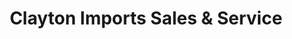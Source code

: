 ---
title: "Clayton Imports Sales & Service"
url: /clayton/clayton-imports-sales-and-service/
shop: car repair
---